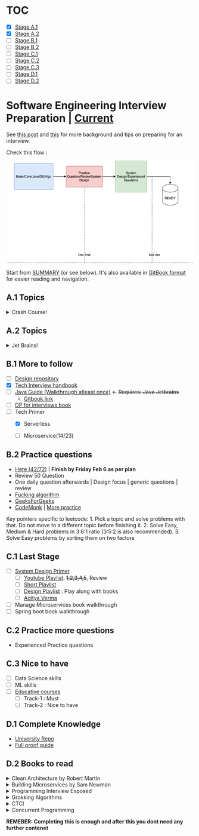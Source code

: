 # TOC

- [x] [Stage A.1](#a1-topics)
- [x] [Stage A.2](#a2-topics)
- [ ] [Stage B.1](#b1-more-to-follow)
- [ ] [Stage B.2](#b2-practice-questions)
- [ ] [Stage C.1](#c1-last-stage)
- [ ] [Stage C.2](#c2-practice-more-questions)
- [ ] [Stage C.3](#c3-nice-to-have)
- [ ] [Stage D.1](#d1-complete-knowledge)
- [ ] [Stage D.2](#d2-books-to-read)

# Software Engineering Interview Preparation | [Current](https://github.com/prshntsuyl/preparation#b1-more-to-follow)

See [this post](https://orrsella.com/2016/05/14/preparing-for-a-facebook-google-software-engineer-interview/) and [this](https://orrsella.com/2016/05/28/preparing-for-a-system-architecture-interview/) for more background and tips on preparing for an interview.

Check this flow : 

![flow](extras/flow.png)

Start from [SUMMARY](https://github.com/orrsella/soft-eng-interview-prep/blob/master/SUMMARY.md) (or see below). It's also available in [GitBook format](https://orrsella.gitbooks.io/soft-eng-interview-prep/content/) for easier reading and navigation.

## A.1 Topics
<details>
  <summary>Crash Course!</summary>
  
- [x] [Complexity](topics/complexity.md)
- [x] [Data Structures](topics/data-structures.md)
- [ ] [~~Data Structures Examples~~](topics/data-structures-examples.md)
- [ ] [~~Algorithms~~](topics/algorithms.md)
- [ ] [~~Algorithms Examples~~](topics/algorithms-examples.md)
- [x] [Bit Operators](topics/bit-operators.md)
- [x] [Numbers](topics/numbers.md)
- [x] [Operating Systems](topics/operating-systems.md)
- [x] [System Architecture](topics/system-architecture.md)
  - [ ] `Review Concepts`
- [x] [System Architecture Examples](topics/system-architecture-examples.md)
- [x] [Networking](topics/networking.md)
- [x] [Strings](topics/strings.md)
- [x] [Java](topics/java.md)
- [x] [Java Examples](topics/java-examples.md)
- [x] [OOP](topics/oop.md)
- [x] [P,NP](topics/p-np.md)

</details>

## A.2 Topics
<details>
  <summary>Jet Brains!</summary>

[Hyperskills jetbrains](https://hyperskill.org/curriculum)
  - [x] `java: 20/22`
    - [ ] design patterns
    - [x] functional programming
  - [ ] algorithms
    - [ ] graphs
  - [x] essentials
  - [x] devtools
  - [x] databases
  - [ ] maths
  
</details>


## B.1 More to follow
- [ ] [Design repository](https://github.com/prshntsuyl/system-design-interview)
- [x] [Tech Interview handbook](https://yangshun.github.io/tech-interview-handbook/introduction/)
- [ ] [Java Guide (Walkthrough atleast once)](https://github.com/prshntsuyl/JavaGuide) <- ~~Requires: Java Jetbrains~~
  - [Gitbook link](https://snailclimb.gitee.io/javaguide/#/)
- [ ] [DP for interviews book](https://www.dropbox.com/s/oapcdpzprr6ny44/DP-for-Interviews.pdf?dl=0)
- [ ] Tech Primer
  - [x] Serverless
  - [ ] Microservice(14/23)



## B.2 Practice questions
- [Here (42/72)](extras/readme.md) | **Finish by Friday Feb 6 as per plan**
- Review 50 Question 
- One daily question afterwards | Design focus | generic questions | review
- [Fucking algorithm](https://github.com/prshntsuyl/fucking-algorithm/tree/english)
- [GeeksForGeeks](https://practice.geeksforgeeks.org/explore/?company%5B%5D=Microsoft&page=1&company%5B%5D=Microsoft)
- [CodeMonk](https://www.hackerearth.com/practice/codemonk/) | [More practice](https://www.hackerearth.com/practice/)

Key pointers specific to leetcode:
    1. Pick a topic and solve problems with that. Do not move to a different topic before finishing it.
    2. Solve Easy, Medium & Hard problems in 3:6:1 ratio (3:5:2 is also recommended).
    3. Solve Easy problems by sorting them on two factors

## C.1 Last Stage
- [ ] [System Design Primer](https://github.com/prshntsuyl/design-primer)
  - [ ] [Youtube Playlist](https://youtu.be/UzLMhqg3_Wc?list=PLrmLmBdmIlps7GJJWW9I7N0P0rB0C3eY2&t=442): ~~1,2,3,4,5~~, Review
  - [ ] [Short Playlist](https://www.youtube.com/playlist?list=PLA8lYuzFlBqAy6dkZHj5VxUAaqr4vwrka)
  - [ ] [Design Playlist](https://www.youtube.com/watch?v=dUMWMZmMsVE&list=PLkQkbY7JNJuC99VDJcpQdww-4aT3QhdJv&index=1) : Play along with books
  - [ ] [Aditya Verma](https://www.youtube.com/c/AdityaVermaTheProgrammingLord/playlists)

- [ ] Manage Microservices book walkthrough
- [ ] Spring boot book walkthrough

## C.2 Practice more questions
- Experienced Practice questions

## C.3 Nice to have
- [ ] Data Science skills
- [ ] ML skills
- [ ] [Educative courses](./guides/educative.md)
  - [ ] Track-1 : Must
  - [ ] Track-2 : Nice to have

## D.1 Complete Knowledge
- [University Repo](https://github.com/prshntsuyl/coding-interview-university)
- [Full proof guide](./guides/readme.md)

## D.2 Books to read
<details>
  <summary>Clean Architecture by Robert Martin</summary>

  - [ ] Introduction
    - [x] Chapter 1
    - [x] Chapter 2
    - [x] Chapter 3
    - [x] Chapter 4
    - [x] Chapter 12
    - [x] Chapter 13
    - [ ] Chapter 14
    - [x] Chapter 15
    - [ ] Chapter 15
  - [ ] Programming Paradigms
  - [ ] Design Principles
  - [ ] Component Principles
  - [ ] Architecture
  - [ ] Details

</details>

<details>
  <summary>Building Microservices by Sam Newman</summary>

</details>

<details>
  <summary>Programming Interview Exposed</summary>

</details>

<details>
  <summary>Grokking Algorithms</summary>

</details>

<details>
  <summary>CTCI</summary>

</details>

<details>
  <summary>Concurrent Programming</summary>

</details>

**REMEBER: Completing this is enough and after this you dont need any further contenet**

